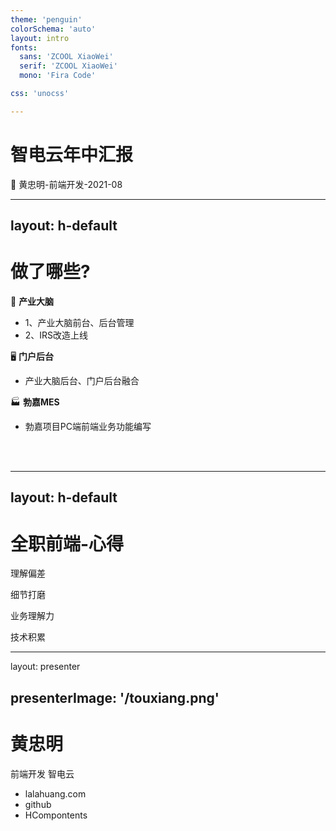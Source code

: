 ```yaml
---
theme: 'penguin'
colorSchema: 'auto'
layout: intro
fonts:
  sans: 'ZCOOL XiaoWei'
  serif: 'ZCOOL XiaoWei'
  mono: 'Fira Code'

css: 'unocss'

---
```


# 智电云年中汇报

🚀 黄忠明-前端开发-2021-08

---
layout: h-default
---

# 做了哪些?


<div class="~ grid grid-rows-3" >
  <div>
    <p font="sans">🧠 <strong>产业大脑</strong></p>
    <ul class="!list-none">
      <li>
      1、产业大脑前台、后台管理
      </li>
      <li>
      2、IRS改造上线
      </li>
    </ul>
  </div>
  <div>
    <p>🖥️ <strong>门户后台</strong></p>
    <ul class="!list-none">
      <li>
      产业大脑后台、门户后台融合
      </li>
    </ul>
  </div>
  <div>
   <p>🏭 <strong>勃嘉MES</strong></p>
  <ul class="!list-none">
    <li>
    勃嘉项目PC端前端业务功能编写
    </li>
  </ul>
  
  </div>
  



 </div>


<br>
<br>

---
layout: h-default
---

# 全职前端-心得

<div grid="~ cols-2 gap-y-20 " justify="center" m="t-20"  >
  <p text="center 32px" >
  理解偏差
  </p>
  <p  text="center 32px">
  细节打磨
  </p>
  <p text="center 32px">
  业务理解力
  </p>
  <p text="center 32px">
 技术积累
  </p>

</div>

<!--
saasas
-->

---
layout: presenter

presenterImage: '/touxiang.png'
---

# 黄忠明

前端开发 <fancy-link   href="https://www.zhidiancloud.com/index"  >智电云</fancy-link>

- <fancy-link href="http://www.lalahuang.cn/">lalahuang.com</fancy-link>
- <fancy-link href="https://github.com/lalahuang">github</fancy-link>
- <fancy-link  href="https://www.npmjs.com/">HCompontents</fancy-link>
